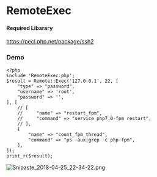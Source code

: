 # RemoteExec

#### Required Libarary

https://pecl.php.net/package/ssh2

### Demo

```
<?php
include 'RemoteExec.php';
$result = Remote::Exec('127.0.0.1', 22, [
    "type" => "password",
    "username" => 'root',
    "password" => '',
], [
    // [
    //     "name" => "restart_fpm",
    //     "command" => "service php7.0-fpm restart",
    // ],
    [
        "name" => "count_fpm_thread",
        "command" => "ps -aux|grep -c php-fpm",
    ],
]);
print_r($result);
```

![Snipaste_2018-04-25_22-34-22.png](https://i.loli.net/2018/04/25/5ae0944b36411.png)
